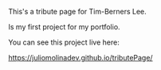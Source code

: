 This's a tribute page for Tim-Berners Lee.

Is my first project for my portfolio.

You can see this project live here:

https://juliomolinadev.github.io/tributePage/
